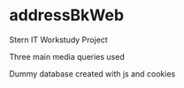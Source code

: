 # addressBkWeb

Stern IT Workstudy Project

Three main media queries used

Dummy database created with js and cookies

